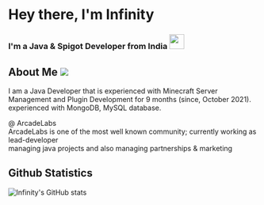
<h1>Hey there, I'm Infinity</h1>
<h3>I'm a Java & Spigot Developer from India <img src="https://seeklogo.com/images/I/Indian_Flag-logo-19B702FA68-seeklogo.com.png" width="30px"></h3>

## About Me ![](https://visitor-badge.laobi.icu/badge?page_id=Ixf1nity.Ixf1nity&style=for-the-badge)
I am a Java Developer that is experienced with Minecraft Server Management and Plugin Development for
9 months (since, October 2021). experienced with MongoDB, MySQL database.

@ ArcadeLabs  
ArcadeLabs is one of the most well known community; currently working as lead-developer  
managing java projects and also managing partnerships & marketing  

## Github Statistics
![Infinity's GitHub stats](https://github-readme-stats.vercel.app/api?username=Ixf1nity&show_icons=true)
